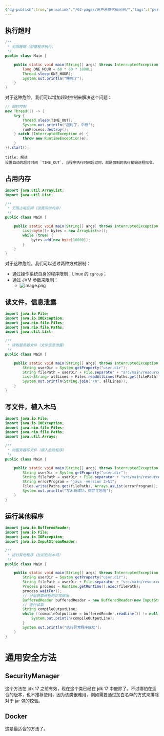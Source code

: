 ```yaml
---
{"dg-publish":true,"permalink":"/02-pages/用户恶意代码示例/","tags":["personal/blog","project/oj"]}
---
```


## 执行超时
```java
/**
 * 无限睡眠（阻塞程序执行）
 */
public class Main {

    public static void main(String[] args) throws InterruptedException {
        long ONE_HOUR = 60 * 60 * 1000L;
        Thread.sleep(ONE_HOUR);
        System.out.println("睡完了");
    }
}
```

对于这种危险，我们可以增加超时控制来解决这个问题：
```java
// 超时控制
new Thread(() -> {
    try {
        Thread.sleep(TIME_OUT);
        System.out.println("超时了，中断");
        runProcess.destroy();
    } catch (InterruptedException e) {
        throw new RuntimeException(e);
    }
}).start();

```
```ad-note
title: 解读
设置自动的超时时间 `TIME_OUT`，当程序执行时间超过时，就是强制的执行销毁进程指令。
```

## 占用内存
```java
import java.util.ArrayList;
import java.util.List;

/**
 * 无限占用空间（浪费系统内存）
 */
public class Main {

    public static void main(String[] args) throws InterruptedException {
        List<byte[]> bytes = new ArrayList<>();
        while (true) {
            bytes.add(new byte[10000]);
        }
    }
}
```

对于这种危险，我们可以通过两种方式限制：
- 通过操作系统自身的程序限制：Linux 的 `cgroup`；
- 通过 JVM 参数来限制：
	- ![image.png](https://yelanyanyu-img-bed.oss-cn-hangzhou.aliyuncs.com/img/blog/2025/03/20250319160008.png)

## 读文件，信息泄露
```java
import java.io.File;
import java.io.IOException;
import java.nio.file.Files;
import java.nio.file.Paths;
import java.util.List;

/**
 * 读取服务器文件（文件信息泄露）
 */
public class Main {

    public static void main(String[] args) throws InterruptedException, IOException {
        String userDir = System.getProperty("user.dir");
        String filePath = userDir + File.separator + "src/main/resources/application.yml";
        List<String> allLines = Files.readAllLines(Paths.get(filePath));
        System.out.println(String.join("\n", allLines));
    }
}
```

## 写文件，植入木马
```java
import java.io.File;
import java.io.IOException;
import java.nio.file.Files;
import java.nio.file.Paths;
import java.util.Arrays;

/**
 * 向服务器写文件（植入危险程序）
 */
public class Main {

    public static void main(String[] args) throws InterruptedException, IOException {
        String userDir = System.getProperty("user.dir");
        String filePath = userDir + File.separator + "src/main/resources/木马程序.bat";
        String errorProgram = "java -version 2>&1";
        Files.write(Paths.get(filePath), Arrays.asList(errorProgram));
        System.out.println("写木马成功，你完了哈哈");
    }
}
```



## 运行其他程序
```java
import java.io.BufferedReader;
import java.io.File;
import java.io.IOException;
import java.io.InputStreamReader;

/**
 * 运行其他程序（比如危险木马）
 */
public class Main {

    public static void main(String[] args) throws InterruptedException, IOException {
        String userDir = System.getProperty("user.dir");
        String filePath = userDir + File.separator + "src/main/resources/木马程序.bat";
        Process process = Runtime.getRuntime().exec(filePath);
        process.waitFor();
        // 分批获取进程的正常输出
        BufferedReader bufferedReader = new BufferedReader(new InputStreamReader(process.getInputStream()));
        // 逐行读取
        String compileOutputLine;
        while ((compileOutputLine = bufferedReader.readLine()) != null) {
            System.out.println(compileOutputLine);
        }
        System.out.println("执行异常程序成功");
    }
}
```

# 通用安全方法
## SecurityManager
这个方法在 jdk 17 之前有效，现在这个类已经在 jdk 17 中废除了。不过哪怕在适合的版本，也不推荐使用，因为该类很难用，例如需要通过加白名单的方式来排除对于 jar 包的校验。

## Docker
这是最适合的方法了。
